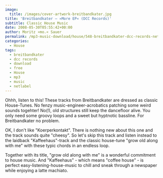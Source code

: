 ```yaml
---
image:
  title: /images/cover-artwork-breitbandkater.jpg
title: 'Breitbandkater – »More EP« (DCC Records)'
subtitle: Classic House Music
date: 2008-05-30T05:55:42+00:00
author: Moritz »mo.« Sauer
permalink: /mp3-music-download/house/548-breitbandkater-dcc-records-netlabel
categories:
  - House
tags:
  - breitbandkater
  - dcc records
  - download
  - free
  - House
  - mp3
  - music
  - netlabel
---
```

Ohhh, listen to this! These tracks from Breitbandkater are dressed as classic House-Tunes. No fenzy music-engineer-acrobatics patching some weird sounds togehter! No(!), old structures still keep the dancefloor alive. You only need some groovy loops and a sweet but hyptnotic bassline. For Breitbandkater no problem.<!--more-->

OK, I don't like "Koerperkontakt". There is nothing new about this one and the track sounds quite "cheesy". So let's skip this track and listen instead to the laidback "Kaffeehaus"-track and the classic house-tune "grow old along with me" with these typic chords in an endless loop.

Together with its title, "grow old along with me" is a wonderful commitment to house music. And "Kaffeehaus" - which means "coffee house" - is perfect easy-listening-house-music to chill and sneak through a newspaper while enjoying a latte machiato.
